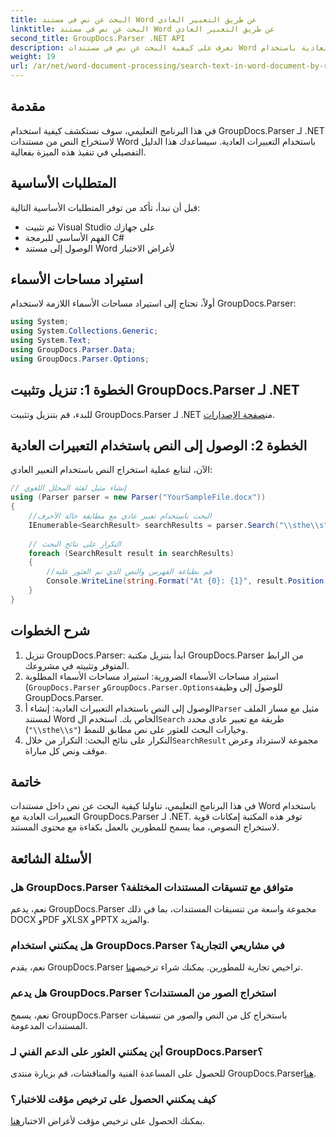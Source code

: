 ```yaml
---
title: البحث عن نص في مستند Word عن طريق التعبير العادي
linktitle: البحث عن نص في مستند Word عن طريق التعبير العادي
second_title: GroupDocs.Parser .NET API
description: تعرف على كيفية البحث عن نص في مستندات Word باستخدام التعبيرات العادية باستخدام GroupDocs.Parser لـ .NET. استخراج محتوى محدد بكفاءة.
weight: 19
url: /ar/net/word-document-processing/search-text-in-word-document-by-regular-expression/
---
```

## مقدمة
في هذا البرنامج التعليمي، سوف نستكشف كيفية استخدام GroupDocs.Parser لـ .NET لاستخراج النص من مستندات Word باستخدام التعبيرات العادية. سيساعدك هذا الدليل التفصيلي في تنفيذ هذه الميزة بفعالية.
## المتطلبات الأساسية
قبل أن نبدأ، تأكد من توفر المتطلبات الأساسية التالية:
- تم تثبيت Visual Studio على جهازك
- الفهم الأساسي للبرمجة C#
- الوصول إلى مستند Word لأغراض الاختبار

## استيراد مساحات الأسماء
أولاً، تحتاج إلى استيراد مساحات الأسماء اللازمة لاستخدام GroupDocs.Parser:
```csharp
using System;
using System.Collections.Generic;
using System.Text;
using GroupDocs.Parser.Data;
using GroupDocs.Parser.Options;
```
## الخطوة 1: تنزيل وتثبيت GroupDocs.Parser لـ .NET
 للبدء، قم بتنزيل وتثبيت GroupDocs.Parser لـ .NET من[صفحة الإصدارات](https://releases.groupdocs.com/parser/net/).
## الخطوة 2: الوصول إلى النص باستخدام التعبيرات العادية
الآن، لنتابع عملية استخراج النص باستخدام التعبير العادي:
```csharp
// إنشاء مثيل لفئة المحلل اللغوي
using (Parser parser = new Parser("YourSampleFile.docx"))
{
    //البحث باستخدام تعبير عادي مع مطابقة حالة الأحرف
    IEnumerable<SearchResult> searchResults = parser.Search("\\sthe\\s", new SearchOptions(true, false, true));
    
    // التكرار على نتائج البحث
    foreach (SearchResult result in searchResults)
    {
        //قم بطباعة الفهرس والنص الذي تم العثور عليه
        Console.WriteLine(string.Format("At {0}: {1}", result.Position, result.Text));
    }
}
```
## شرح الخطوات
1. تنزيل GroupDocs.Parser: ابدأ بتنزيل مكتبة GroupDocs.Parser من الرابط المتوفر وتثبيته في مشروعك.
2. استيراد مساحات الأسماء الضرورية: استيراد مساحات الأسماء المطلوبة (`GroupDocs.Parser` و`GroupDocs.Parser.Options`للوصول إلى وظيفة GroupDocs.Parser.
3.  الوصول إلى النص باستخدام التعبيرات العادية: إنشاء أ`Parser` مثيل مع مسار الملف لمستند Word الخاص بك. استخدم ال`Search` طريقة مع تعبير عادي محدد (`"\\sthe\\s"`) وخيارات البحث للعثور على نص مطابق للنمط.
4.  التكرار على نتائج البحث: التكرار من خلال`SearchResult` مجموعة لاسترداد وعرض موقف ونص كل مباراة.

## خاتمة
في هذا البرنامج التعليمي، تناولنا كيفية البحث عن نص داخل مستندات Word باستخدام التعبيرات العادية مع GroupDocs.Parser لـ .NET. توفر هذه المكتبة إمكانات قوية لاستخراج النصوص، مما يسمح للمطورين بالعمل بكفاءة مع محتوى المستند.

## الأسئلة الشائعة
### هل GroupDocs.Parser متوافق مع تنسيقات المستندات المختلفة؟
نعم، يدعم GroupDocs.Parser مجموعة واسعة من تنسيقات المستندات، بما في ذلك DOCX وPDF وXLSX وPPTX والمزيد.
### هل يمكنني استخدام GroupDocs.Parser في مشاريعي التجارية؟
 نعم، يقدم GroupDocs.Parser تراخيص تجارية للمطورين. يمكنك شراء ترخيص[هنا](https://purchase.groupdocs.com/buy).
### هل يدعم GroupDocs.Parser استخراج الصور من المستندات؟
نعم، يسمح GroupDocs.Parser باستخراج كل من النص والصور من تنسيقات المستندات المدعومة.
### أين يمكنني العثور على الدعم الفني لـ GroupDocs.Parser؟
 للحصول على المساعدة الفنية والمناقشات، قم بزيارة منتدى GroupDocs.Parser[هنا](https://forum.groupdocs.com/c/parser/17).
### كيف يمكنني الحصول على ترخيص مؤقت للاختبار؟
 يمكنك الحصول على ترخيص مؤقت لأغراض الاختبار[هنا](https://purchase.groupdocs.com/temporary-license/).